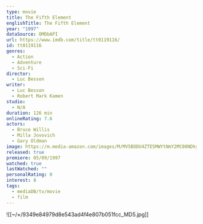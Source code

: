 ```yaml
---
type: movie
title: The Fifth Element
englishTitle: The Fifth Element
year: "1997"
dataSource: OMDbAPI
url: https://www.imdb.com/title/tt0119116/
id: tt0119116
genres:
  - Action
  - Adventure
  - Sci-Fi
director:
  - Luc Besson
writer:
  - Luc Besson
  - Robert Mark Kamen
studio:
  - N/A
duration: 126 min
onlineRating: 7.6
actors:
  - Bruce Willis
  - Milla Jovovich
  - Gary Oldman
image: https://m.media-amazon.com/images/M/MV5BODU4ZTE5MWYtNmY2MC00NDkyLTk0NDgtNTk5YjgzMzc4NmQwXkEyXkFqcGc@._V1_SX300.jpg
released: true
premiere: 05/09/1997
watched: true
lastWatched: ""
personalRating: 0
interest: 8
tags:
  - mediaDB/tv/movie
  - film
---
```

![[~/×/9349e84979d8e543ad4f4e807b051fcc_MD5.jpg]]
